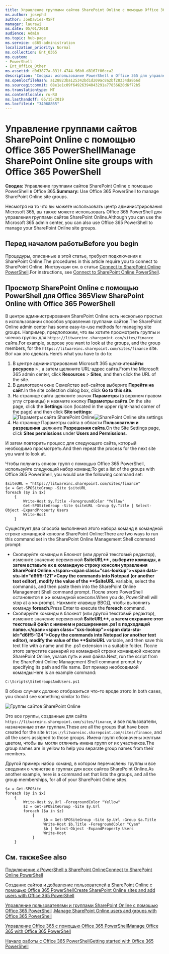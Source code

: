 ```yaml
---
title: Управление группами сайтов SharePoint Online с помощью Office 365 PowerShell
ms.author: josephd
author: JoeDavies-MSFT
manager: laurawi
ms.date: 05/01/2018
audience: Admin
ms.topic: hub-page
ms.service: o365-administration
localization_priority: Normal
ms.collection: Ent_O365
ms.custom:
- PowerShell
- Ent_Office_Other
ms.assetid: d0d3877a-831f-4744-96b0-d8167f06cca2
description: 'Сводка: использование PowerShell в Office 365 для управления группами сайтов SharePoint Online.'
ms.openlocfilehash: a128823ba125342bd1d209ac8a2bf28334da866d
ms.sourcegitcommit: 08e1e1c09f64926394043291a77856620d6f72b5
ms.translationtype: MT
ms.contentlocale: ru-RU
ms.lasthandoff: 05/15/2019
ms.locfileid: "34068865"
---
```

# <a name="manage-sharepoint-online-site-groups-with-office-365-powershell"></a><span data-ttu-id="d6ff5-103">Управление группами сайтов SharePoint Online с помощью Office 365 PowerShell</span><span class="sxs-lookup"><span data-stu-id="d6ff5-103">Manage SharePoint Online site groups with Office 365 PowerShell</span></span>

 <span data-ttu-id="d6ff5-104">**Сводка:** Управление группами сайтов SharePoint Online с помощью PowerShell в Office 365.</span><span class="sxs-lookup"><span data-stu-id="d6ff5-104">**Summary:** Use Office 365 PowerShell to manage SharePoint Online site groups.</span></span>
  
<span data-ttu-id="d6ff5-105">Несмотря на то что вы можете использовать центр администрирования Microsoft 365, вы также можете использовать Office 365 PowerShell для управления группами сайтов SharePoint Online.</span><span class="sxs-lookup"><span data-stu-id="d6ff5-105">Although you can use the Microsoft 365 admin center, you can also use Office 365 PowerShell to manage your SharePoint Online site groups.</span></span>

## <a name="before-you-begin"></a><span data-ttu-id="d6ff5-106">Перед началом работы</span><span class="sxs-lookup"><span data-stu-id="d6ff5-106">Before you begin</span></span>

<span data-ttu-id="d6ff5-107">Процедуры, описанные в этой статье, требуют подключения к SharePoint Online.</span><span class="sxs-lookup"><span data-stu-id="d6ff5-107">The procedures in this article require you to connect to SharePoint Online.</span></span> <span data-ttu-id="d6ff5-108">Инструкции см. в статье [Connect to SharePoint Online PowerShell](https://docs.microsoft.com/en-us/powershell/sharepoint/sharepoint-online/connect-sharepoint-online?view=sharepoint-ps).</span><span class="sxs-lookup"><span data-stu-id="d6ff5-108">For instructions, see [Connect to SharePoint Online PowerShell](https://docs.microsoft.com/en-us/powershell/sharepoint/sharepoint-online/connect-sharepoint-online?view=sharepoint-ps).</span></span>

## <a name="view-sharepoint-online-with-office-365-powershell"></a><span data-ttu-id="d6ff5-109">Просмотр SharePoint Online с помощью PowerShell для Office 365</span><span class="sxs-lookup"><span data-stu-id="d6ff5-109">View SharePoint Online with Office 365 PowerShell</span></span>

<span data-ttu-id="d6ff5-110">В центре администрирования SharePoint Online есть несколько простых в использовании способов управления группами сайтов.</span><span class="sxs-lookup"><span data-stu-id="d6ff5-110">The SharePoint Online admin center has some easy-to-use methods for managing site groups.</span></span> <span data-ttu-id="d6ff5-111">Например, предположим, что вы хотите просмотреть группы и членов группы для `https://litwareinc.sharepoint.com/sites/finance` сайта.</span><span class="sxs-lookup"><span data-stu-id="d6ff5-111">For example, suppose you want to look at the groups, and the group members, for the `https://litwareinc.sharepoint.com/sites/finance` site.</span></span> <span data-ttu-id="d6ff5-112">Вот как это сделать.</span><span class="sxs-lookup"><span data-stu-id="d6ff5-112">Here’s what you have to do to:</span></span>

1. <span data-ttu-id="d6ff5-113">В центре администрирования Microsoft 365 щелкните**сайты** **ресурсов** > , а затем щелкните URL-адрес сайта.</span><span class="sxs-lookup"><span data-stu-id="d6ff5-113">From the Microsoft 365 admin center, click **Resources** > **Sites**, and then click the URL of the site.</span></span>
2. <span data-ttu-id="d6ff5-114">В диалоговом окне Семейство веб-сайтов выберите **Перейти на сайт**.</span><span class="sxs-lookup"><span data-stu-id="d6ff5-114">In the site collection dialog box, click **Go to this site**.</span></span>
3. <span data-ttu-id="d6ff5-115">На странице сайта щелкните значок **Параметры** (в верхнем правом углу страницы) и нажмите кнопку **Параметры сайта**.</span><span class="sxs-lookup"><span data-stu-id="d6ff5-115">On the site page, click the **Settings** icon (located in the upper right-hand corner of the page) and then click **Site settings**:</span></span><br/>
<span data-ttu-id="d6ff5-116">![Параметры сайта SharePoint Online](media/spo-site-settings.png)</span><span class="sxs-lookup"><span data-stu-id="d6ff5-116">![SharePoint Online site settings](media/spo-site-settings.png)</span></span><br/>
4. <span data-ttu-id="d6ff5-117">На странице Параметры сайта в области **Пользователи и разрешения** щелкните **Разрешения сайта**.</span><span class="sxs-lookup"><span data-stu-id="d6ff5-117">On the Site Settings page, click **Sites permissions** under **Users and Permissions**.</span></span>

<span data-ttu-id="d6ff5-118">И затем повторить процесс для следующего сайта, который необходимо просмотреть.</span><span class="sxs-lookup"><span data-stu-id="d6ff5-118">And then repeat the process for the next site you want to look at.</span></span>

<span data-ttu-id="d6ff5-119">Чтобы получить список групп с помощью Office 365 PowerShell, используйте следующий набор команд:</span><span class="sxs-lookup"><span data-stu-id="d6ff5-119">To get a list of the groups with Office 365 PowerShell, you would use the following command set:</span></span>

```
$siteURL = "https://litwareinc.sharepoint.com/sites/finance"
$x = Get-SPOSiteGroup -Site $siteURL
foreach ($y in $x)
    {
        Write-Host $y.Title -ForegroundColor "Yellow"
        Get-SPOSiteGroup -Site $siteURL -Group $y.Title | Select-Object -ExpandProperty Users
        Write-Host
    }
```

<span data-ttu-id="d6ff5-120">Существует два способа выполнения этого набора команд в командной строке командной консоли SharePoint Online:</span><span class="sxs-lookup"><span data-stu-id="d6ff5-120">There are two ways to run this command set in the SharePoint Online Management Shell command prompt:</span></span>

- <span data-ttu-id="d6ff5-121">Скопируйте команды в Блокнот (или другой текстовый редактор), измените значение переменной **$siteURL** , выберите команды, а затем вставьте их в командную строку консоли управления SharePoint Online.</span><span class="sxs-lookup"><span data-stu-id="d6ff5-121">Copy the commands into Notepad (or another text editor), modify the value of the **$siteURL** variable, select the commands, and then paste them into the SharePoint Online Management Shell command prompt.</span></span> <span data-ttu-id="d6ff5-122">После этого PowerShell остановится в **>>** командной консоли.</span><span class="sxs-lookup"><span data-stu-id="d6ff5-122">When you do, PowerShell will stop at a **>>** prompt.</span></span> <span data-ttu-id="d6ff5-123">Нажмите клавишу ВВОД, чтобы выполнить команду **foreach**.</span><span class="sxs-lookup"><span data-stu-id="d6ff5-123">Press Enter to execute the **foreach** command.</span></span><br/>
- <span data-ttu-id="d6ff5-124">Скопируйте команды в блокнот (или другой текстовый редактор), измените значение переменной **$siteURL**, а затем сохраните этот текстовый файл с именем и расширением .ps1 в подходящей папке.</span><span class="sxs-lookup"><span data-stu-id="d6ff5-124">Copy the commands into Notepad (or another text editor), modify the value of the **$siteURL** variable, and then save this text file with a name and the .ps1 extension in a suitable folder.</span></span> <span data-ttu-id="d6ff5-125">После этого запустите сценарий из командной строки командной консоли SharePoint Online, указав путь и имя файла.</span><span class="sxs-lookup"><span data-stu-id="d6ff5-125">Next, run the script from the SharePoint Online Management Shell command prompt by specifying its path and file name.</span></span> <span data-ttu-id="d6ff5-126">Вот пример необходимой команды:</span><span class="sxs-lookup"><span data-stu-id="d6ff5-126">Here is an example command:</span></span>

```
C:\Scripts\SiteGroupsAndUsers.ps1
```

<span data-ttu-id="d6ff5-127">В обоих случаях должно отобразиться что-то вроде этого:</span><span class="sxs-lookup"><span data-stu-id="d6ff5-127">In both cases, you should see something similar to this:</span></span>

![Группы сайтов SharePoint Online](media/SPO-site-groups.png)

<span data-ttu-id="d6ff5-129">Это все группы, созданные для сайта `https://litwareinc.sharepoint.com/sites/finance`, и все пользователи, назначенные этим группам.</span><span class="sxs-lookup"><span data-stu-id="d6ff5-129">These are all the groups that have been created for the site `https://litwareinc.sharepoint.com/sites/finance`, and all the users assigned to those groups.</span></span> <span data-ttu-id="d6ff5-130">Имена групп обозначены желтым цветом, чтобы вы могли отличить имена групп от их участников.</span><span class="sxs-lookup"><span data-stu-id="d6ff5-130">The group names are in yellow to help you separate group names from their members.</span></span>

<span data-ttu-id="d6ff5-131">Другой пример: набор команд, в котором перечислены группы и все сведения о членстве в группах для всех сайтов SharePoint Online.</span><span class="sxs-lookup"><span data-stu-id="d6ff5-131">As another example, here is a command set that lists the groups, and all the group memberships, for all of your SharePoint Online sites.</span></span>

```
$x = Get-SPOSite
foreach ($y in $x)
    {
        Write-Host $y.Url -ForegroundColor "Yellow"
        $z = Get-SPOSiteGroup -Site $y.Url
        foreach ($a in $z)
            {
                 $b = Get-SPOSiteGroup -Site $y.Url -Group $a.Title 
                 Write-Host $b.Title -ForegroundColor "Cyan"
                 $b | Select-Object -ExpandProperty Users
                 Write-Host
            }
    }
```
    
## <a name="see-also"></a><span data-ttu-id="d6ff5-132">См. также</span><span class="sxs-lookup"><span data-stu-id="d6ff5-132">See also</span></span>

[<span data-ttu-id="d6ff5-133">Подключение к PowerShell в SharePoint Online</span><span class="sxs-lookup"><span data-stu-id="d6ff5-133">Connect to SharePoint Online PowerShell</span></span>](https://docs.microsoft.com/powershell/sharepoint/sharepoint-online/connect-sharepoint-online?view=sharepoint-ps)

[<span data-ttu-id="d6ff5-134">Создание сайтов и добавление пользователей в SharePoint Online с помощью Office 365 PowerShell</span><span class="sxs-lookup"><span data-stu-id="d6ff5-134">Create SharePoint Online sites and add users with Office 365 PowerShell</span></span>](create-sharepoint-sites-and-add-users-with-powershell.md)

<span data-ttu-id="d6ff5-135">[Управление пользователями и группами SharePoint Online с помощью Office 365 PowerShell](manage-sharepoint-users-and-groups-with-powershell.md) .</span><span class="sxs-lookup"><span data-stu-id="d6ff5-135">[Manage SharePoint Online users and groups with Office 365 PowerShell](manage-sharepoint-users-and-groups-with-powershell.md)</span></span>

[<span data-ttu-id="d6ff5-136">Управление Office 365 с помощью Office 365 PowerShell</span><span class="sxs-lookup"><span data-stu-id="d6ff5-136">Manage Office 365 with Office 365 PowerShell</span></span>](manage-office-365-with-office-365-powershell.md)
  
[<span data-ttu-id="d6ff5-137">Начало работы с Office 365 PowerShell</span><span class="sxs-lookup"><span data-stu-id="d6ff5-137">Getting started with Office 365 PowerShell</span></span>](getting-started-with-office-365-powershell.md)

